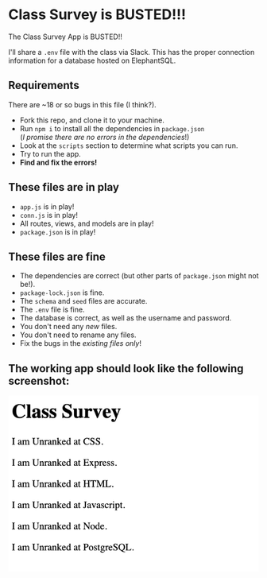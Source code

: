 <!-- markdownlint-disable no-trailing-punctuation no-inline-html -->
# Class Survey is BUSTED!!!

The Class Survey App is BUSTED!!

I'll share a `.env` file with the class via Slack. This has the proper connection information for a database hosted on ElephantSQL.

## Requirements

There are ~18 or so bugs in this file (I think?).

* Fork this repo, and clone it to your machine.
* Run `npm i` to install all the dependencies in `package.json`
<br/>(_I promise there are no errors in the dependencies_!)
* Look at the `scripts` section to determine what scripts you can run.
* Try to run the app.
* **Find and fix the errors!**

## These files are in play

* `app.js` is in play!
* `conn.js` is in play!
* All routes, views, and models are in play!
* `package.json` is in play!

## These files are fine

* The dependencies are correct (but other parts of `package.json` might not be!).
* `package-lock.json` is fine.
* The `schema` and `seed` files are accurate.
* The `.env` file is fine.
* The database is correct, as well as the username and password.
* You don't need any _new_ files.
* You don't need to rename any files.
* Fix the bugs in the _existing files only_!

## The working app should look like the following screenshot:

![Solution Screenshot](./screenshot.png)